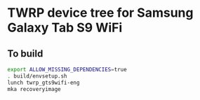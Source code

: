 # TWRP device tree for Samsung Galaxy Tab S9 WiFi

## To build
```bash
export ALLOW_MISSING_DEPENDENCIES=true
. build/envsetup.sh
lunch twrp_gts9wifi-eng
mka recoveryimage
```
